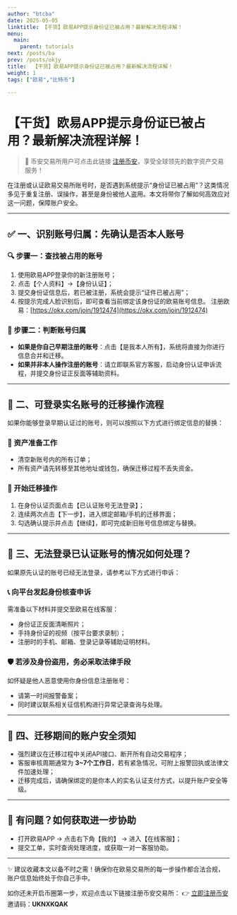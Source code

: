```yaml
---
author: "btcba"
date: 2025-05-05
linktitle: 【干货】欧易APP提示身份证已被占用？最新解决流程详解！
menu:
  main:
    parent: tutorials
next: /posts/ba
prev: /posts/okjy
title:  【干货】欧易APP提示身份证已被占用？最新解决流程详解！
weight: 1
tags: ["欧易","比特币"]

---
```


# 【干货】欧易APP提示身份证已被占用？最新解决流程详解！

> 🔐 币安交易所用户可点击此链接 [注册币安](https://www.binance.com/join?ref=UKNXKQAK)，享受全球领先的数字资产交易服务！

在注册或认证欧易交易所账号时，是否遇到系统提示“身份证已被占用”？这类情况多见于重复注册、误操作，甚至是身份被他人盗用。本文将带你了解如何高效应对这一问题，保障账户安全。

---

## ✅ 一、识别账号归属：先确认是否本人账号

### 🔍 步骤一：查找被占用的账号

1. 使用欧易APP登录你的新注册账号；
2. 点击【个人资料】→【身份认证】；
3. 提交身份证信息后，若已被注册，系统会提示“证件已被占用”；
4. 按提示完成人脸识别后，即可查看当前绑定该身份证的欧易账号信息。
注册欧易：[https://okx.com/join/1912474](https://okx.com/join/1912474)

### 🔎 步骤二：判断账号归属

* **如果是你自己早期注册的账号**：点击【是我本人所有】，系统将直接为你进行信息合并和迁移。
* **如果并非本人操作注册的账号**：请立即联系官方客服，启动身份认证申诉流程，并提交身份证正反面等辅助资料。

---

## 🔁 二、可登录实名账号的迁移操作流程

如果你能够登录早期认证过的账号，则可以按照以下方式进行绑定信息的替换：

### 💼 资产准备工作

* 清空新账号内的所有订单；
* 所有资产请先转移至其他地址或钱包，确保迁移过程不丢失资金。

### 🔗 开始迁移操作

1. 在身份认证页面点击【已认证账号无法登录】；
2. 连续两次点击【下一步】，进入绑定邮箱/手机的迁移界面；
3. 勾选确认提示并点击【继续】，即可完成新旧账号信息绑定与替换。

---

## 🚫 三、无法登录已认证账号的情况如何处理？

如果原先认证的账号已经无法登录，请参考以下方式进行申诉：

### 📞 向平台发起身份核查申诉

需准备以下材料并提交至欧易在线客服：

* 身份证正反面清晰照片；
* 手持身份证的视频（按平台要求录制）；
* 注册时的手机、邮箱、登录记录等辅助证明材料。

### 🛡 若涉及身份盗用，务必采取法律手段

如怀疑是他人恶意使用你身份信息注册账号：

* 请第一时间报警备案；
* 同时建议联系相关征信机构进行异常记录查询与处理。

---

## 🔐 四、迁移期间的账户安全须知

* 强烈建议在迁移过程中关闭API接口、断开所有自动交易程序；
* 客服审核周期通常为 **3\~7个工作日**，若有紧急情况，可附上报警回执或法律文件加速处理；
* 迁移完成后，请确保绑定的是你本人的实名认证支付方式，以提升账户安全等级。

---

## 📩 有问题？如何获取进一步协助

* 打开欧易APP → 点击右下角【我的】 → 进入【在线客服】；
* 提交工单，实时查询处理进度，或获取一对一客服协助。

---

✨ 建议收藏本文以备不时之需！确保你在欧易交易所的每一步操作都合法合规，账户信息始终处于你自己手中。

如你还未开启币圈第一步，欢迎点击以下链接注册币安交易所：
👉 [立即注册币安](https://www.binance.com/join?ref=UKNXKQAK)
邀请码：**UKNXKQAK**

